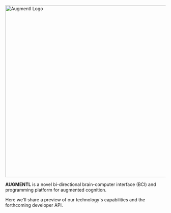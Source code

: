 <img src="https://i.imgur.com/f3MCvwx.png" width="540" title="Augmentl Logo" />

**AUGMENTL** is a novel bi-directional brain-computer interface (BCI) and programming platform for augmented cognition.

Here we'll share a preview of our technology's capabilities and the forthcoming developer API.
